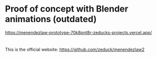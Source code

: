 # Proof of concept with Blender animations (outdated)

https://menendezlaw-prototype-70k8pnt8r-zeducks-projects.vercel.app/

#

This is the official website: 
https://github.com/zeduck/menendezlaw2
